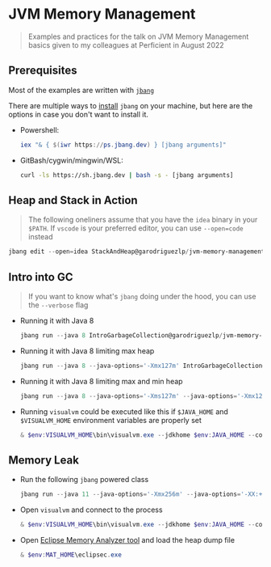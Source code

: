 # JVM Memory Management

> Examples and practices for the talk on JVM Memory Management basics given to my colleagues at Perficient in August 2022

## Prerequisites

Most of the examples are written with [`jbang`](https://www.jbang.dev/)

There are multiple ways to [install](https://www.jbang.dev/download/) `jbang` on your machine, but here are the options in case
you don't want to install it.

- Powershell:

    ```ps1
    iex "& { $(iwr https://ps.jbang.dev) } [jbang arguments]"
    ```

- GitBash/cygwin/mingwin/WSL:

    ```bash
    curl -ls https://sh.jbang.dev | bash -s - [jbang arguments]
    ```

## Heap and Stack in Action

> The following oneliners assume that you have the `idea` binary in your `$PATH`. If `vscode` is your preferred editor, you can
use `--open=code` instead

  ```ps1
  jbang edit --open=idea StackAndHeap@garodriguezlp/jvm-memory-management
  ```

## Intro into GC

> If you want to know what's `jbang` doing under the hood, you can use the `--verbose` flag

- Running it with Java 8

  ```ps1
  jbang run --java 8 IntroGarbageCollection@garodriguezlp/jvm-memory-management
  ```

- Running it with Java 8 limiting max heap

  ```ps1
  jbang run --java 8 --java-options='-Xmx127m' IntroGarbageCollection@garodriguezlp/jvm-memory-management
  ```

- Running it with Java 8 limiting max and min heap

  ```ps1
  jbang run --java 8 --java-options='-Xms127m' --java-options='-Xmx127m' IntroGarbageCollection@garodriguezlp/jvm-memory-management
  ```

- Running `visualvm` could be executed like this if `$JAVA_HOME` and `$VISUALVM_HOME` environment variables are properly set

  ```ps1
  & $env:VISUALVM_HOME\bin\visualvm.exe --jdkhome $env:JAVA_HOME --console suppress
  ```

## Memory Leak

- Run the following `jbang` powered class

  ```ps1
  jbang run --java 11 --java-options='-Xmx256m' --java-options='-XX:+HeapDumpOnOutOfMemoryError' MemoryLeak@garodriguezlp/jvm-memory-management
  ```

- Open `visualvm` and connect to the process

  ```ps1
  & $env:VISUALVM_HOME\bin\visualvm.exe --jdkhome $env:JAVA_HOME --console suppress
  ```

- Open [Eclipse Memory Analyzer tool](https://www.eclipse.org/mat/) and load the heap dump file

  ```ps1
  & $env:MAT_HOME\eclipsec.exe
  ```
